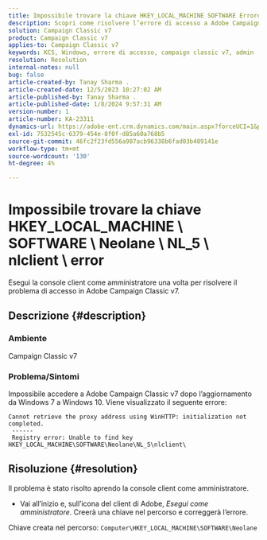 ```yaml
---
title: Impossibile trovare la chiave HKEY_LOCAL_MACHINE SOFTWARE Errore Neolane NL_5 nlclient
description: Scopri come risolvere l’errore di accesso a Adobe Campaign Classic v7 dopo l’aggiornamento da Windows 7 a Windows 10.
solution: Campaign Classic v7
product: Campaign Classic v7
applies-to: Campaign Classic v7
keywords: KCS, Windows, errore di accesso, campaign classic v7, admin
resolution: Resolution
internal-notes: null
bug: false
article-created-by: Tanay Sharma .
article-created-date: 12/5/2023 10:27:02 AM
article-published-by: Tanay Sharma .
article-published-date: 1/8/2024 9:57:31 AM
version-number: 1
article-number: KA-23311
dynamics-url: https://adobe-ent.crm.dynamics.com/main.aspx?forceUCI=1&pagetype=entityrecord&etn=knowledgearticle&id=81bdbcce-5893-ee11-be37-6045bd006b25
exl-id: 7532545c-6379-454e-8f0f-d85a60a768b5
source-git-commit: 46fc2f23fd556a987acb96338b6fad03b489141e
workflow-type: tm+mt
source-wordcount: '130'
ht-degree: 4%

---
```


# Impossibile trovare la chiave HKEY_LOCAL_MACHINE \ SOFTWARE \ Neolane \ NL_5 \ nlclient \ error


Esegui la console client come amministratore una volta per risolvere il problema di accesso in Adobe Campaign Classic v7.

## Descrizione {#description}


### Ambiente

Campaign Classic v7



### Problema/Sintomi

Impossibile accedere a Adobe Campaign Classic v7 dopo l’aggiornamento da Windows 7 a Windows 10. Viene visualizzato il seguente errore:


```
Cannot retrieve the proxy address using WinHTTP: initialization not completed.
 ------
 Registry error: Unable to find key HKEY_LOCAL_MACHINE\SOFTWARE\Neolane\NL_5\nlclient\
```



## Risoluzione {#resolution}


Il problema è stato risolto aprendo la console client come amministratore.

- Vai all’inizio e, sull’icona del client di Adobe, *Esegui come amministratore*. Creerà una chiave nel percorso e correggerà l’errore.


Chiave creata nel percorso: `Computer\HKEY_LOCAL_MACHINE\SOFTWARE\Neolane`
